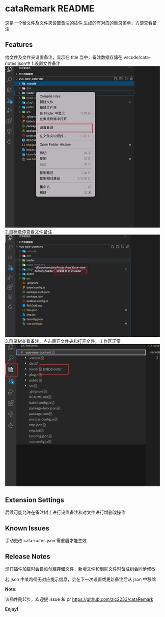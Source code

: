 # cataRemark README

这是一个给文件及文件夹设置备注的插件,生成的有对应的目录菜单，方便查看备注

## Features

给文件及文件夹设置备注，显示在 title 当中，备注数据存储在.vscode/cata-notes.json中
1.设置文件备注
![](./media/images/setting.png)
2.鼠标悬停查看文件备注
![](./media/images/remark.jpg)
3.目录树查看备注，点击展开文件夹和打开文件，工作区正常
![](./media/images/tree.png)

## Extension Settings

后续可能允许在备注树上进行设置备注和对文件进行增删改操作

## Known Issues

手动更改 cata-notes.json 需重启才能生效

## Release Notes

现在插件加载时会自动创建存储文件，新增文件和删除文件时备注树会同步修改

若 json 中某路径无对应提示信息，会在下一次设置或更新备注后从 json 中移除


**Note:**

该插件刚起步，欢迎提 issue 和 pr
https://github.com/zjc2233/cataRemark

**Enjoy!**
